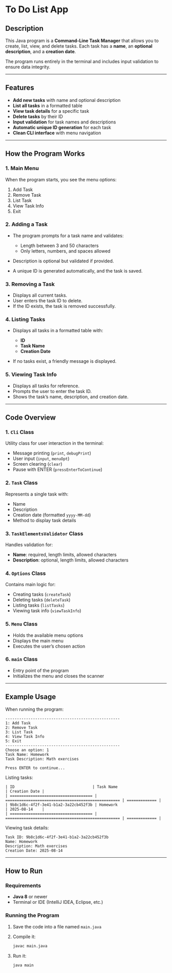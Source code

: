 # To Do List App

## Description

This Java program is a **Command-Line Task Manager** that allows you to create, list, view, and delete tasks.
Each task has a **name**, an **optional description**, and a **creation date**.

The program runs entirely in the terminal and includes input validation to ensure data integrity.

---

## Features

* **Add new tasks** with name and optional description
* **List all tasks** in a formatted table
* **View task details** for a specific task
* **Delete tasks** by their ID
* **Input validation** for task names and descriptions
* **Automatic unique ID generation** for each task
* **Clean CLI interface** with menu navigation

---

## How the Program Works

### 1. **Main Menu**

When the program starts, you see the menu options:

1. Add Task
2. Remove Task
3. List Task
4. View Task Info
5. Exit

### 2. **Adding a Task**

* The program prompts for a task name and validates:

  * Length between 3 and 50 characters
  * Only letters, numbers, and spaces allowed
* Description is optional but validated if provided.
* A unique ID is generated automatically, and the task is saved.

### 3. **Removing a Task**

* Displays all current tasks.
* User enters the task ID to delete.
* If the ID exists, the task is removed successfully.

### 4. **Listing Tasks**

* Displays all tasks in a formatted table with:

  * **ID**
  * **Task Name**
  * **Creation Date**
* If no tasks exist, a friendly message is displayed.

### 5. **Viewing Task Info**

* Displays all tasks for reference.
* Prompts the user to enter the task ID.
* Shows the task’s name, description, and creation date.

---

## Code Overview

### 1. **`Cli` Class**

Utility class for user interaction in the terminal:

* Message printing (`print`, `debugPrint`)
* User input (`input`, `menuOpt`)
* Screen clearing (`clear`)
* Pause with ENTER (`pressEnterToContinue`)

### 2. **`Task` Class**

Represents a single task with:

* Name
* Description
* Creation date (formatted `yyyy-MM-dd`)
* Method to display task details

### 3. **`TaskElementsValidator` Class**

Handles validation for:

* **Name**: required, length limits, allowed characters
* **Description**: optional, length limits, allowed characters

### 4. **`Options` Class**

Contains main logic for:

* Creating tasks (`createTask`)
* Deleting tasks (`deleteTask`)
* Listing tasks (`listTasks`)
* Viewing task info (`viewTaskInfo`)

### 5. **`Menu` Class**

* Holds the available menu options
* Displays the main menu
* Executes the user’s chosen action

### 6. **`main` Class**

* Entry point of the program
* Initializes the menu and closes the scanner

---

## Example Usage

When running the program:

```
--------------------------------------------------
1: Add Task
2: Remove Task
3: List Task
4: View Task Info
5: Exit
--------------------------------------------------
Choose an option: 1
Task Name: Homework
Task Description: Math exercises

Press ENTER to continue...
```

Listing tasks:

```
| ID                                  | Task Name                                         | Creation Date |
| ==================================== | ================================================== | ============= |
| 9b8c1d6c-4f2f-3e41-b1a2-3a22cb452f3b | Homework                                          | 2025-08-14    |
| ==================================== | ================================================== | ============= |
```

Viewing task details:

```
Task ID: 9b8c1d6c-4f2f-3e41-b1a2-3a22cb452f3b
Name: Homework
Description: Math exercises
Creation Date: 2025-08-14
```

---

## How to Run

### Requirements

* **Java 8** or newer
* Terminal or IDE (IntelliJ IDEA, Eclipse, etc.)

### Running the Program

1. Save the code into a file named `main.java`
2. Compile it:

   ```bash
   javac main.java
   ```
3. Run it:

   ```bash
   java main
   ```

